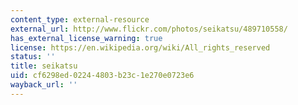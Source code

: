 ```yaml
---
content_type: external-resource
external_url: http://www.flickr.com/photos/seikatsu/489710558/
has_external_license_warning: true
license: https://en.wikipedia.org/wiki/All_rights_reserved
status: ''
title: seikatsu
uid: cf6298ed-0224-4803-b23c-1e270e0723e6
wayback_url: ''
---
```

